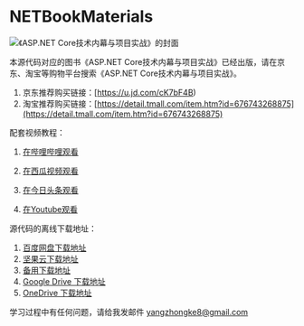 # NETBookMaterials

![《ASP.NET Core技术内幕与项目实战》的封面](https://raw.githubusercontent.com/yangzhongke/NETBookMaterials/main/Resources/cover.jpg)

本源代码对应的图书《ASP.NET Core技术内幕与项目实战》已经出版，请在京东、淘宝等购物平台搜索《ASP.NET Core技术内幕与项目实战》。

1. 京东推荐购买链接：[https://u.jd.com/cK7bF4B)
2. 淘宝推荐购买链接：[https://detail.tmall.com/item.htm?id=676743268875](https://detail.tmall.com/item.htm?id=676743268875)

配套视频教程：

1. [在哔哩哔哩观看](https://www.bilibili.com/video/BV1pK41137He)

2. [在西瓜视频观看](https://www.ixigua.com/7064021159750140420)

3. [在今日头条观看](https://www.toutiao.com/video/7062531918184579616)

4. [在Youtube观看](https://www.youtube.com/watch?v=0HcIQOaqBwE&list=PL9sJKk6XPMxehYCui7OysUV6trlBbJ4T_)

源代码的离线下载地址：
1. [百度网盘下载地址](https://pan.baidu.com/s/1q6hFdB6ETjNgUCD7sDQ3pg?pwd=y4o8)
2. [坚果云下载地址](https://www.jianguoyun.com/p/DceYyGIQ9de1BhiVmMkEIAA)
3. [备用下载地址](https://static2.youzack.com/formybooks/NETCoreNeiMu.zip)
4. [Google Drive 下载地址](https://drive.google.com/file/d/1iKgxffaZauUmpt9Vc-hzAkgSwvIuWClX/view?usp=sharing)
5. [OneDrive 下载地址](https://1drv.ms/u/s!ArtUX5uRoj_cml7h1nwia5aFpuK9?e=J94t4w)

学习过程中有任何问题，请给我发邮件 yangzhongke8@gmail.com
